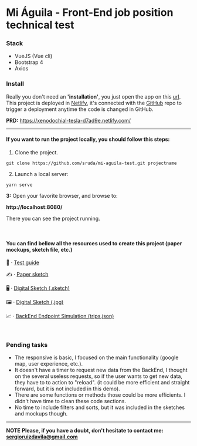 # Mi Águila - Front-End job position technical test

### Stack
- VueJS (Vue cli)
- Bootstrap 4
- Axios


### Install

Really you don't need an **'installation'**, you just open the app on this [url](https://xenodochial-tesla-d7ad9e.netlify.com/). This project is deployed in [Netlify](https://www.netlify.com/), it's connected with the [GitHub](https://github.com/sruda/mi-aguila-test) repo to trigger a deployment anytime the code is changed in GitHub.


**PRD:** https://xenodochial-tesla-d7ad9e.netlify.com/

-----

#### If you want to run the project locally, you should follow this steps:

1. Clone the project.

```
git clone https://github.com/sruda/mi-aguila-test.git projectname
```

2. Launch a local server:
```shell
yarn serve
```

**3:** Open your favorite browser, and browse to:

**http://localhost:8080/**

There you can see the project running.

<br>


#### You can find bellow all the resources used to create this project (paper mockups, sketch file, etc.)

📑 · [Test guide](https://s3.amazonaws.com/sr-personal-site/Test+Guide.pdf)

✍   · [Paper sketch](https://s3.amazonaws.com/sr-personal-site/Mi+A%CC%81guila+FrontEnd+job+position+test+-+paper+mockups.jpg)

🖥  · [Digital Sketch (.sketch)](https://s3.amazonaws.com/sr-personal-site/mi-aguila.sketch)

🖼  · [Digital Sketch (.jpg)](https://s3.amazonaws.com/sr-personal-site/mi-aguila-sketch)

📈  · [BackEnd Endpoint Simulation (trips.json)](https://s3.amazonaws.com/waysily-img/trips.json)

<br>

### Pending tasks

- The responsive is basic, I focused on the main functionality (google map, user experience, etc.).
- It doesn't have a timer to request new data from the BackEnd, I thought on the several useless requests, so if the user wants to get new data, they have to to action to "reload". (it could be more efficient and straight forward, but it is not included in this demo).
- There are some functions or methods those could be more efficients. I didn't have time to clean these code sections.
- No time to include filters and sorts, but it was included in the sketches and mockups though.

-----

**NOTE**
**Please, if you have a doubt, don't hesitate to contact me: sergioruizdavila@gmail.com**